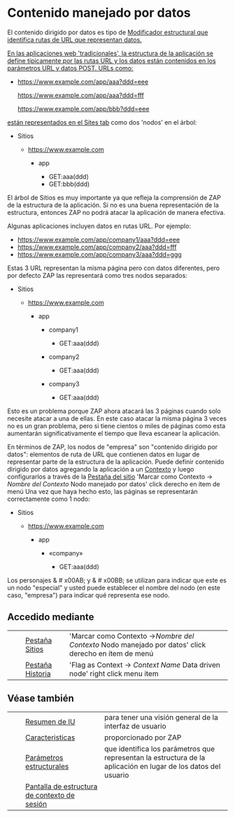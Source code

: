 # Contenido manejado por datos #

El contenido dirigido por datos es tipo de [ Modificador estructural que identifica rutas de URL que representan datos.
][Modificador estructural que identifica rutas de URL que representan datos.]

[ En las aplicaciones web 'tradicionales', la estructura de la aplicación se define típicamente por las rutas URL y los datos están contenidos en los parámetros URL y datos POST.
URLs como: ][Modificador estructural que identifica rutas de URL que representan datos.]

 *  https://www.example.com/app/aaa?ddd=eee
    
    https://www.example.com/app/aaa?ddd=fff
    
    https://www.example.com/app/bbb?ddd=eee

[ están representados en el ][Modificador estructural que identifica rutas de URL que representan datos.][Sites tab][] como dos 'nodos' en el árbol:

 *  Sitios
    
     *  https://www.example.com
        
         *  app
            
             *  GET:aaa(ddd)
             *  GET:bbb(ddd)

El árbol de Sitios es muy importante ya que refleja la comprensión de ZAP de la estructura de la aplicación.
Si no es una buena representación de la estructura, entonces ZAP no podrá atacar la aplicación de manera efectiva.

Algunas aplicaciones incluyen datos en rutas URL.
Por ejemplo:

 *  https://www.example.com/app/company1/aaa?ddd=eee
 *  https://www.example.com/app/company2/aaa?ddd=fff
 *  https://www.example.com/app/company3/aaa?ddd=ggg

Estas 3 URL representan la misma página pero con datos diferentes, pero por defecto ZAP las representará como tres nodos separados:

 *  Sitios
    
     *  https://www.example.com
        
         *  app
            
             *  company1
                
                 *  GET:aaa(ddd)
             *  company2
                
                 *  GET:aaa(ddd)
             *  company3
                
                 *  GET:aaa(ddd)

Esto es un problema porque ZAP ahora atacará las 3 páginas cuando solo necesite atacar a una de ellas.
En este caso atacar la misma página 3 veces no es un gran problema, pero si tiene cientos o miles de páginas como esta aumentarán significativamente el tiempo que lleva escanear la aplicación.

En términos de ZAP, los nodos de "empresa" son "contenido dirigido por datos": elementos de ruta de URL que contienen datos en lugar de representar parte de la estructura de la aplicación.
Puede definir contenido dirigido por datos agregando la aplicación a un [Contexto][] y luego configurarlos a través de la [Pestaña del sitio][Sites tab] 'Marcar como Contexto -> *Nombre del Contexto* Nodo manejado por datos' click derecho en ítem de menú
Una vez que haya hecho esto, las páginas se representarán correctamente como 1 nodo:

 *  Sitios
    
     *  https://www.example.com
        
         *  app
            
             *  «company»
                
                 *  GET:aaa(ddd)

Los personajes & \# x00AB; y & \# x00BB; se utilizan para indicar que este es un nodo "especial" y usted puede establecer el nombre del nodo (en este caso, "empresa") para indicar qué representa ese nodo.

## Accedido mediante ##

<table> 
 <tbody>
  <tr>
   <td>&nbsp;&nbsp;&nbsp;&nbsp;</td>
   <td><a href="HelpUiTabsSites" rel="nofollow">Pesta&ntilde;a Sitios</a></td>
   <td>'Marcar como Contexto -&gt;<i>Nombre del Contexto</i> Nodo manejado por datos' click derecho en &iacute;tem de men&uacute;</td>
  </tr> 
  <tr>
   <td>&nbsp;&nbsp;&nbsp;&nbsp;</td>
   <td><a href="HelpUiTabsHistory" rel="nofollow">Pesta&ntilde;a Historia</a></td>
   <td>'Flag as Context -&gt; <i>Context Name</i> Data driven node' right click menu item</td>
  </tr> 
 </tbody>
</table>

## Véase también ##

<table> 
 <tbody>
  <tr>
   <td>&nbsp;&nbsp;&nbsp;&nbsp;</td>
   <td><a href="HelpUiOverview" rel="nofollow">Resumen de IU</a></td>
   <td>para tener una visi&oacute;n general de la interfaz de usuario</td>
  </tr> 
  <tr>
   <td>&nbsp;&nbsp;&nbsp;&nbsp;</td>
   <td><a href="HelpStartConceptsConcepts" rel="nofollow">Caracteristicas</a></td>
   <td>proporcionado por ZAP</td>
  </tr> 
  <tr>
   <td>&nbsp;&nbsp;&nbsp;&nbsp;</td>
   <td><a href="HelpStartConceptsStructparams" rel="nofollow">Par&aacute;metros estructurales</a></td>
   <td>que identifica los par&aacute;metros que representan la estructura de la aplicaci&oacute;n en lugar de los datos del usuario</td>
  </tr> 
  <tr>
   <td>&nbsp;&nbsp;&nbsp;&nbsp;</td>
   <td><a href="HelpUiDialogsSessionContext-struct" rel="nofollow">Pantalla de estructura de contexto de sesi&oacute;n</a></td>
  </tr> 
 </tbody>
</table>


[Modificador estructural que identifica rutas de URL que representan datos.]: HelpStartConceptsStructmods
[Sites tab]: HelpUiTabsSites
[Contexto]: HelpStartConceptsContexts
